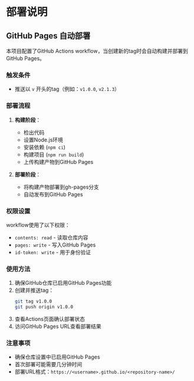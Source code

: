 # 部署说明

## GitHub Pages 自动部署

本项目配置了GitHub Actions workflow，当创建新的tag时会自动构建并部署到GitHub Pages。

### 触发条件

- 推送以 `v` 开头的tag（例如：`v1.0.0`, `v2.1.3`）

### 部署流程

1. **构建阶段**：
   - 检出代码
   - 设置Node.js环境
   - 安装依赖 (`npm ci`)
   - 构建项目 (`npm run build`)
   - 上传构建产物到GitHub Pages

2. **部署阶段**：
   - 将构建产物部署到gh-pages分支
   - 自动发布到GitHub Pages

### 权限设置

workflow使用了以下权限：
- `contents: read` - 读取仓库内容
- `pages: write` - 写入GitHub Pages
- `id-token: write` - 用于身份验证

### 使用方法

1. 确保GitHub仓库已启用GitHub Pages功能
2. 创建并推送tag：
   ```bash
   git tag v1.0.0
   git push origin v1.0.0
   ```
3. 查看Actions页面确认部署状态
4. 访问GitHub Pages URL查看部署结果

### 注意事项

- 确保仓库设置中已启用GitHub Pages
- 首次部署可能需要几分钟时间
- 部署URL格式：`https://<username>.github.io/<repository-name>/`
